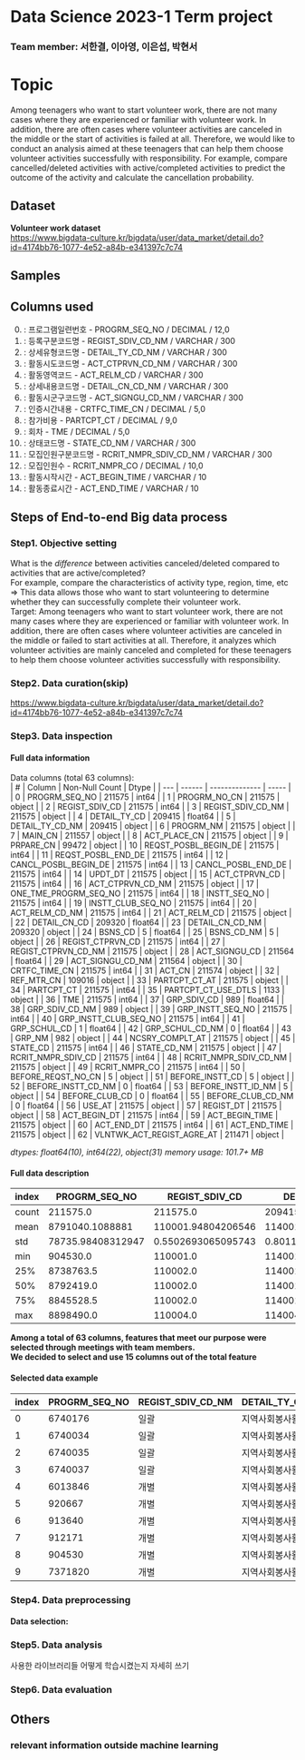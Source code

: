 # Data Science 2023-1 Term project
### Team member: 서한결, 이아영, 이은섭, 박현서

# Topic
Among teenagers who want to start volunteer work, there are not many cases where they are experienced or familiar with volunteer work. In addition, there are often cases where volunteer activities are canceled in the middle or the start of activities is failed at all. Therefore, we would like to conduct an analysis aimed at these teenagers that can help them choose volunteer activities successfully with responsibility. For example, compare cancelled/deleted activities with active/completed activities to predict the outcome of the activity and calculate the cancellation probability.

## Dataset
**Volunteer work dataset**</br>
https://www.bigdata-culture.kr/bigdata/user/data_market/detail.do?id=4174bb76-1077-4e52-a84b-e341397c7c74

## Samples

## Columns used
0. : 프로그램일련번호 - PROGRM_SEQ_NO / DECIMAL / 12,0
1. : 등록구분코드명 - REGIST_SDIV_CD_NM / VARCHAR / 300
2. : 상세유형코드명 - DETAIL_TY_CD_NM / VARCHAR / 300
3. : 활동시도코드명 - ACT_CTPRVN_CD_NM / VARCHAR / 300
4. : 활동영역코드 - ACT_RELM_CD / VARCHAR / 300
5. : 상세내용코드명 - DETAIL_CN_CD_NM / VARCHAR / 300
6. : 활동시군구코드명 - ACT_SIGNGU_CD_NM / VARCHAR / 300
7. : 인증시간내용 - CRTFC_TIME_CN / DECIMAL / 5,0
8. : 참가비용 - PARTCPT_CT / DECIMAL / 9,0
9. : 회차 - TME / DECIMAL / 5,0
10. : 상태코드명 - STATE_CD_NM / VARCHAR / 300
11. : 모집인원구분코드명 - RCRIT_NMPR_SDIV_CD_NM / VARCHAR / 300
12. : 모집인원수 - RCRIT_NMPR_CO / DECIMAL / 10,0
13. : 활동시작시간 - ACT_BEGIN_TIME / VARCHAR / 10
14. : 활동종료시간 - ACT_END_TIME / VARCHAR / 10

## Steps of End-to-end Big data process
### Step1. Objective setting
What is the _difference_ between activities canceled/deleted compared to activities that are active/completed? </br>
For example, compare the characteristics of activity type, region, time, etc </br>
=> This data allows those who want to start volunteering to determine whether they can successfully complete their volunteer work. </br>
Target: Among teenagers who want to start volunteer work, there are not many cases where they are experienced or familiar with volunteer work. In addition, there are often cases where volunteer activities are canceled in the middle or failed to start activities at all. Therefore, it analyzes which volunteer activities are mainly canceled and completed for these teenagers to help them choose volunteer activities successfully with responsibility.

### Step2. Data curation(skip)
https://www.bigdata-culture.kr/bigdata/user/data_market/detail.do?id=4174bb76-1077-4e52-a84b-e341397c7c74

### Step3. Data inspection
#### Full data information
Data columns (total 63 columns):</br>
| #   | Column                     | Non-Null Count | Dtype   |
| --- | ------                     | -------------- | -----   |
| 0   | PROGRM_SEQ_NO              | 211575         | int64   |
| 1   | PROGRM_NO_CN               | 211575         | object  |
| 2   | REGIST_SDIV_CD             | 211575         | int64   |
| 3   | REGIST_SDIV_CD_NM          | 211575         | object  |
| 4   | DETAIL_TY_CD               | 209415         | float64 |
| 5   | DETAIL_TY_CD_NM            | 209415         | object  |
| 6   | PROGRM_NM                  | 211575         | object  |
| 7   | MAIN_CN                    | 211557         | object  |
| 8   | ACT_PLACE_CN               | 211575         | object  |
| 9   | PRPARE_CN                  | 99472          | object  |
| 10  | REQST_POSBL_BEGIN_DE       | 211575         | int64   |
| 11  | REQST_POSBL_END_DE         | 211575         | int64   |
| 12  | CANCL_POSBL_BEGIN_DE       | 211575         | int64   |
| 13  | CANCL_POSBL_END_DE         | 211575         | int64   |
| 14  | UPDT_DT                    | 211575         | object  |
| 15  | ACT_CTPRVN_CD              | 211575         | int64   |
| 16  | ACT_CTPRVN_CD_NM           | 211575         | object  |
| 17  | ONE_TME_PROGRM_SEQ_NO      | 211575         | int64   |
| 18  | INSTT_SEQ_NO               | 211575         | int64   |
| 19  | INSTT_CLUB_SEQ_NO          | 211575         | int64   |
| 20  | ACT_RELM_CD_NM             | 211575         | int64   |
| 21  | ACT_RELM_CD                | 211575         | object  |
| 22  | DETAIL_CN_CD               | 209320         | float64 |
| 23  | DETAIL_CN_CD_NM            | 209320         | object  |
| 24  | BSNS_CD                    | 5              | float64 |
| 25  | BSNS_CD_NM                 | 5              | object  |
| 26  | REGIST_CTPRVN_CD           | 211575         | int64   |
| 27  | REGIST_CTPRVN_CD_NM        | 211575         | object  |
| 28  | ACT_SIGNGU_CD              | 211564         | float64 |
| 29  | ACT_SIGNGU_CD_NM           | 211564         | object  |
| 30  | CRTFC_TIME_CN              | 211575         | int64   |
| 31  | ACT_CN                     | 211574         | object  |
| 32  | REF_MTR_CN                 | 109016         | object  |
| 33  | PARTCPT_CT_AT              | 211575         | object  |
| 34  | PARTCPT_CT                 | 211575         | int64   |
| 35  | PARTCPT_CT_USE_DTLS        | 1133           | object  |
| 36  | TME                        | 211575         | int64   |
| 37  | GRP_SDIV_CD                | 989            | float64 |
| 38  | GRP_SDIV_CD_NM             | 989            | object  |
| 39  | GRP_INSTT_SEQ_NO           | 211575         | int64   |
| 40  | GRP_INSTT_CLUB_SEQ_NO      | 211575         | int64   |
| 41  | GRP_SCHUL_CD               | 1              | float64 |
| 42  | GRP_SCHUL_CD_NM            | 0              | float64 |
| 43  | GRP_NM                     | 982            | object  |
| 44  | NCSRY_COMPLT_AT            | 211575         | object  |
| 45  | STATE_CD                   | 211575         | int64   |
| 46  | STATE_CD_NM                | 211575         | object  |
| 47  | RCRIT_NMPR_SDIV_CD         | 211575         | int64   |
| 48  | RCRIT_NMPR_SDIV_CD_NM      | 211575         | object  |
| 49  | RCRIT_NMPR_CO              | 211575         | int64   |
| 50  | BEFORE_REQST_NO_CN         | 5              | object  |
| 51  | BEFORE_INSTT_CD            | 5              | object  |
| 52  | BEFORE_INSTT_CD_NM         | 0              | float64 |
| 53  | BEFORE_INSTT_ID_NM         | 5              | object  |
| 54  | BEFORE_CLUB_CD             | 0              | float64 |
| 55  | BEFORE_CLUB_CD_NM          | 0              | float64 |
| 56  | USE_AT                     | 211575         | object  |
| 57  | REGIST_DT                  | 211575         | object  |
| 58  | ACT_BEGIN_DT               | 211575         | int64   |
| 59  | ACT_BEGIN_TIME             | 211575         | object  |
| 60  | ACT_END_DT                 | 211575         | int64   |
| 61  | ACT_END_TIME               | 211575         | object  |
| 62  | VLNTWK_ACT_REGIST_AGRE_AT  | 211471         | object  |

*dtypes: float64(10), int64(22), object(31)*
*memory usage: 101.7+ MB*

#### Full data description
|index|PROGRM\_SEQ\_NO|REGIST\_SDIV\_CD|DETAIL\_TY\_CD|REQST\_POSBL\_BEGIN\_DE|REQST\_POSBL\_END\_DE|CANCL\_POSBL\_BEGIN\_DE|CANCL\_POSBL\_END\_DE|ACT\_CTPRVN\_CD|ONE\_TME\_PROGRM\_SEQ\_NO|INSTT\_SEQ\_NO|INSTT\_CLUB\_SEQ\_NO|ACT\_RELM\_CD\_NM|DETAIL\_CN\_CD|BSNS\_CD|REGIST\_CTPRVN\_CD|ACT\_SIGNGU\_CD|CRTFC\_TIME\_CN|PARTCPT\_CT|TME|GRP\_SDIV\_CD|
|---|---|---|---|---|---|---|---|---|---|---|---|---|---|---|---|---|---|---|---|---|
|count|211575\.0|211575\.0|209415\.0|211575\.0|211575\.0|211575\.0|211575\.0|211575\.0|211575\.0|211575\.0|211575\.0|211575\.0|209320\.0|5\.0|211575\.0|211564\.0|211575\.0|211575\.0|211575\.0|989\.0|
|mean|8791040\.1088881|110001\.94804206546|114001\.43363655898|20202688\.51162472|20203464\.4014652|20203056\.76832329|20203464\.730705425|20007\.82602859506|993083\.8030438379|49023\.27213990311|24939\.295805269998|113001\.00938674228|115001\.74495987006|117049\.0|20007\.82602859506|29478\.925715150024|3\.33719484816259|20\.18214817440624|1\.1614557485525228|119002\.12335692618|
|std|78735\.98408312947|0\.5502693065095743|0\.8011288560545596|96332\.11216619099|40267\.89225622339|39631\.57860634246|40268\.206561782776|5\.050174327086214|2786015\.1931557665|8310\.217516388126|45383\.508817950285|0\.09642963916209933|1\.3107243353596485|0\.0|5\.050174327086214|19397\.31035710573|1\.6094962719491144|3133\.8148499745876|1\.6056900622515347|0\.6558290909709796|
|min|904530\.0|110001\.0|114001\.0|30\.0|2140803\.0|2140803\.0|2140803\.0|20001\.0|0\.0|0\.0|0\.0|113001\.0|115001\.0|117049\.0|20001\.0|21001\.0|1\.0|0\.0|0\.0|119001\.0|
|25%|8738763\.5|110002\.0|114001\.0|20200305\.0|20200522\.0|20200305\.0|20200522\.0|20003\.0|0\.0|50220\.0|0\.0|113001\.0|115001\.0|117049\.0|20003\.0|23003\.0|2\.0|0\.0|1\.0|119002\.0|
|50%|8792419\.0|110002\.0|114001\.0|20200830\.0|20201003\.0|20200831\.0|20201003\.0|20008\.0|0\.0|51374\.0|0\.0|113001\.0|115001\.0|117049\.0|20008\.0|28012\.0|3\.0|0\.0|1\.0|119002\.0|
|75%|8845528\.5|110002\.0|114001\.0|20210105\.0|20210217\.0|20210105\.0|20210217\.0|20013\.0|0\.0|55073\.0|0\.0|113001\.0|115002\.0|117049\.0|20013\.0|33008\.0|4\.0|0\.0|1\.0|119003\.0|
|max|8898490\.0|110004\.0|114004\.0|20601226\.0|20610124\.0|20610118\.0|20610124\.0|20018\.0|8898458\.0|56161\.0|111825\.0|113002\.0|115005\.0|117049\.0|20018\.0|222025\.0|8\.0|999999\.0|16\.0|119003\.0|

**Among a total of 63 columns, features that meet our purpose were selected through meetings with team members.** </br>
**We decided to select and use 15 columns out of the total feature**</br>
#### Selected data example
|index|PROGRM\_SEQ\_NO|REGIST\_SDIV\_CD\_NM|DETAIL\_TY\_CD\_NM|ACT\_CTPRVN\_CD\_NM|ACT\_RELM\_CD|DETAIL\_CN\_CD\_NM|ACT\_SIGNGU\_CD\_NM|CRTFC\_TIME\_CN|PARTCPT\_CT|TME|STATE\_CD\_NM|RCRIT\_NMPR\_SDIV\_CD\_NM|RCRIT\_NMPR\_CO|ACT\_BEGIN\_DT|ACT\_BEGIN\_TIME|ACT\_END\_DT|ACT\_END\_TIME|
|---|---|---|---|---|---|---|---|---|---|---|---|---|---|---|---|---|---|
|0|6740176|일괄|지역사회봉사활동|서울특별시|봉사활동|교육\(지도\)봉사|동작구|8|0|0|활동완료|전체|6|20160618|13:30|20160618|21:30|
|1|6740034|일괄|지역사회봉사활동|서울특별시|봉사활동|교육\(지도\)봉사|동작구|8|0|0|삭제|개별|0|20160618|13:30|20160618|21:30|
|2|6740035|일괄|지역사회봉사활동|서울특별시|봉사활동|교육\(지도\)봉사|동작구|8|0|0|삭제|전체|1|20160618|13:30|20160618|21:30|
|3|6740037|일괄|지역사회봉사활동|서울특별시|봉사활동|교육\(지도\)봉사|동작구|8|0|0|삭제|전체|1|20160618|13:30|20160618|21:30|
|4|6013846|개별|지역사회봉사활동|서울특별시|봉사활동|재능봉사|NaN|4|0|0|활동취소|전체|3|2140803|13:00|2140803|17:00|
|5|920667|개별|지역사회봉사활동|부산광역시|봉사활동|교육\(지도\)봉사|NaN|4|0|0|삭제|전체|10|20610125|14:00|20610125|18:00|
|6|913640|개별|지역사회봉사활동|부산광역시|봉사활동|교육\(지도\)봉사|NaN|4|0|0|삭제|전체|10|20610125|14:00|20610125|18:00|
|7|912171|개별|지역사회봉사활동|부산광역시|봉사활동|교육\(지도\)봉사|NaN|4|0|0|삭제|전체|1|20610124|13:00|20610125|17:00|
|8|904530|개별|지역사회봉사활동|부산광역시|봉사활동|교육\(지도\)봉사|NaN|4|0|0|삭제|개별|4|20610122|1:00|20610122|5:00|
|9|7371820|개별|지역사회봉사활동|대구광역시|봉사활동|교육\(지도\)봉사|남구|1|0|0|활동취소|전체|1|20270520|17:00|20270520|18:00|

### Step4. Data preprocessing
#### Data selection: 




### Step5. Data analysis
사용한 라이브러리들 어떻게 학습시켰는지 자세히 쓰기

### Step6. Data evaluation

## Others
### relevant information outside machine learning

